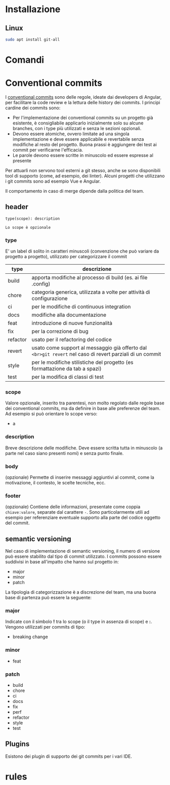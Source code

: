 # Installazione
## Linux
```sh
sudo apt install git-all
```
# Comandi

# Conventional commits
I [conventional commits](https://www.conventionalcommits.org/en/v1.0.0/) sono delle regole, ideate dai developers di Angular, per facilitare la code review e la lettura delle history dei commits. I principi cardine dei commits sono:
- Per l'implementazione dei conventional commits su un progetto già esistente, è consigliabile applicarlo inizialmente solo su alcune branches, con i type più utilizzati e senza le sezioni opzionali.
- Devono essere atomiche, ovvero limitate ad una singola implementazione e deve essere applicabile e revertabile senza modifiche al resto del progetto. Buona prassi è aggiungere dei test ai commit per verificarne l'efficacia.
- Le parole devono essere scritte in minuscolo ed essere espresse al presente

Per attuarli non servono tool esterni a git stesso, anche se sono disponibili tool di supporto (come, ad esempio, dei linter).
Alcuni progetti che utilizzano i git commits sono ad esempio Vue e Angular.

Il comportamento in caso di merge dipende dalla politica del team.
## header
```
type(scope): description
```
	Lo scope è opzionale

### type
E' un label di solito in caratteri minuscoli (convenzione che può variare da progetto a progetto), utilizzato per categorizzare il commit

| type     | descrizione                                                                                                   |
| -------- | ------------------------------------------------------------------------------------------------------------- |
| build    | apporta modifiche al processo di build (es. ai file .config)                                                  |
| chore    | categoria generica, utilizzata a volte per attività di configurazione                                         |
| ci       | per le modifiche di continuous integration                                                                    |
| docs     | modifiche alla documentazione                                                                                 |
| feat     | introduzione di nuove funzionalità                                                                            |
| fix      | per la correzione di bug                                                                                      |
| refactor | usato per il refactoring del codice                                                                           |
| revert   | usato come support al messaggio già offerto dal ```<br>git revert``` nel caso di revert parziali di un commit |
| style    | per le modifiche stilistiche del progetto (es formattazione da tab a spazi)                                   |
| test     | per la modifica di classi di test                                                                             |

### scope
Valore opzionale, inserito tra parentesi, non molto regolato dalle regole base dei conventional commits, ma da definire in base alle preferenze del team. Ad esempio si può orientare lo scope verso:
- a

### description
Breve descrizione delle modifiche. Deve essere scritta tutta in minuscolo (a parte nel caso siano presenti nomi) e senza punto finale.

### body
(opzionale) Permette di inserire messaggi aggiuntivi al commit, come la motivazione, il contesto, le scelte tecniche, ecc.

### footer
(opzionale) Contiene delle informazioni, presentate come coppia ```chiave:valore```, separate dal carattere ```-```.
Sono particolarmente utili ad esempio per referenziare eventuale supporto alla parte del codice oggetto del commit.

## semantic versioning
Nel caso di implementazione di semantic versioning, il numero di versione può essere stabilito dal tipo di commit utilizzato.
I commits possono essere suddivisi in base all'impatto che hanno sul progetto in:
- major
- minor
- patch

La tipologia di categorizzazione è a discrezione del team, ma una buona base di partenza può essere la seguente:
### major
Indicate con il simbolo **!** tra lo scope (o il type in assenza di scope) e  **:**. Vengono utilizzati per commits di tipo:
- breaking change

### minor
- feat

### patch
- build
- chore
- ci
- docs
- fix
- perf
- refactor
- style
- test

## Plugins
Esistono dei plugin di supporto dei git commits per i vari IDE.
# rules
